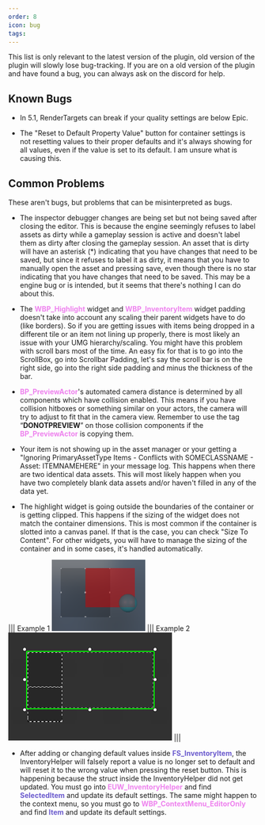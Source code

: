 ```yaml
---
order: 8
icon: bug
tags:
---
```


This list is only relevant to the latest version of the plugin, old version of the plugin will slowly lose bug-tracking. If you are on a old version of the plugin and have found a bug, you can always ask on the discord for help.

## Known Bugs
- In 5.1, RenderTargets can break if your quality settings are below Epic.

- The "Reset to Default Property Value" button for container settings is not resetting values to their proper defaults and it's always showing for all values, even if the value is set to its default. I am unsure what is causing this.


## Common Problems
These aren't bugs, but problems that can be misinterpreted as bugs.

- The inspector debugger changes are being set but not being saved after closing the editor. This is because the engine seemingly refuses to label assets as dirty while a gameplay session is active and doesn't label them as dirty after closing the gameplay session. An asset that is dirty will have an asterisk (*) indicating that you have changes that need to be saved, but since it refuses to label it as dirty, it means that you have to manually open the asset and pressing save, even though there is no star indicating that you have changes that need to be saved. This may be a engine bug or is intended, but it seems that there's nothing I can do about this.

- The <span style="color:violet">**WBP_Highlight**</span> widget and <span style="color:violet">**WBP_InventoryItem**</span> widget padding doesn't take into account any scaling their parent widgets have to do (like borders). So if you are getting issues with items being dropped in a different tile or an item not lining up properly, there is most likely an issue with your UMG hierarchy/scaling.
You might have this problem with scroll bars most of the time. An easy fix for that is to go into the ScrollBox, go into Scrollbar Padding, let's say the scroll bar is on the right side, go into the right side padding and minus the thickness of the bar.

- <span style="color:violet">**BP_PreviewActor**</span>'s automated camera distance is determined by all components which have collision enabled. This means if you have collision hitboxes or something similar on your actors, the camera will try to adjust to fit that in the camera view.
Remember to use the tag “**DONOTPREVIEW**” on those collision components if the <span style="color:violet">**BP_PreviewActor**</span> is copying them.

- Your item is not showing up in the asset manager or your getting a "Ignoring PrimaryAssetType Items - Conflicts with SOMECLASSNAME - Asset: ITEMNAMEHERE" in your message log. This happens when there are two identical data assets. This will most likely happen when you have two completely blank data assets and/or haven't filled in any of the data yet.

- The highlight widget is going outside the boundaries of the container or is getting clipped. This happens if the sizing of the widget does not match the container dimensions. This is most common if the container is slotted into a canvas panel. If that is the case, you can check "Size To Content". For other widgets, you will have to manage the sizing of the container and in some cases, it's handled automatically.

||| Example 1
![](/pictures/InaccurateHighlightProblem1.png)
||| Example 2
![](/pictures/InaccurateHighlightProblem2.png)
|||

- After adding or changing default values inside <span style="color:slateblue">**FS_InventoryItem**</span>, the InventoryHelper will falsely report a value is no longer set to default and will reset it to the wrong value when pressing the reset button. This is happening because the struct inside the InventoryHelper did not get updated. You must go into <span style="color:violet">**EUW_InventoryHelper**</span> and find <span style="color:slateblue">**SelectedItem**</span> and update its default settings.
The same might happen to the context menu, so you must go to <span style="color:violet">**WBP_ContextMenu_EditorOnly**</span> and find <span style="color:slateblue">**Item**</span> and update its default settings.